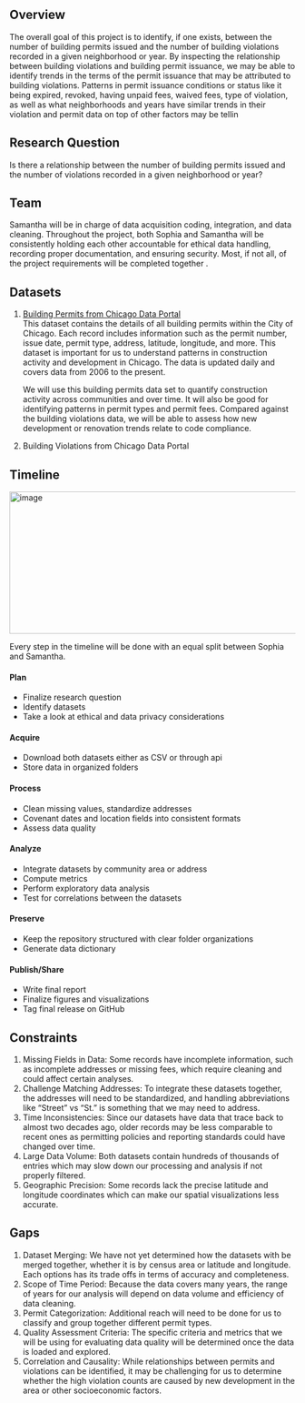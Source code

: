 ## Overview
The overall goal of this project is to identify, if one exists, between the number of building permits issued and the number of building violations recorded in a given neighborhood or year. By inspecting the relationship between building violations and building permit issuance, we may be able to identify trends in the terms of the permit issuance that may be attributed to building violations. Patterns in permit issuance conditions or status like it being expired, revoked, having unpaid fees, waived fees, type of violation, as well as what neighborhoods and years have similar trends in their violation and permit data on top of other factors may be tellin

## Research Question
Is there a relationship between the number of building permits issued and the number of violations recorded in a given neighborhood or year?

## Team
Samantha will be in charge of data acquisition coding, integration, and data cleaning. Throughout the project, both Sophia and Samantha will be consistently holding each other accountable for ethical data handling, recording proper documentation, and ensuring security. Most, if not all, of the project requirements will be completed together .

## Datasets
1. [Building Permits from Chicago Data Portal](https://data.cityofchicago.org/d/ydr8-5enu)  
This dataset contains the details of all building permits within the City of Chicago. Each record includes information such as the permit number, issue date, permit type, address, latitude, longitude, and more. This dataset is important for us to understand patterns in construction activity and development in Chicago. The data is updated daily and covers data from 2006 to the present.

    We will use this building permits data set to quantify construction activity across communities and over time. It will also be good for identifying patterns in permit types and permit fees. Compared against the building violations data, we will be able to assess how new development or renovation trends relate to code compliance.

2. Building Violations from Chicago Data Portal

## Timeline
<img width="700" height="250" alt="image" src="https://github.com/user-attachments/assets/1ead0bb1-601b-4f75-8550-ba22ec9584d3" />

Every step in the timeline will be done with an equal split between Sophia and Samantha.

#### Plan
- Finalize research question
- Identify datasets
- Take a look at ethical and data privacy considerations

#### Acquire
- Download both datasets either as CSV or through api
- Store data in organized folders

#### Process
- Clean missing values, standardize addresses
- Covenant dates and location fields into consistent formats
- Assess data quality

#### Analyze
- Integrate datasets by community area or address
- Compute metrics
- Perform exploratory data analysis
- Test for correlations between the datasets

#### Preserve
- Keep the repository structured with clear folder organizations
- Generate data dictionary

#### Publish/Share
- Write final report
- Finalize figures and visualizations
- Tag final release on GitHub

## Constraints
1. Missing Fields in Data: Some records have incomplete information, such as incomplete addresses or missing fees, which require cleaning and could affect certain analyses.
2. Challenge Matching Addresses: To integrate these datasets together, the addresses will need to be standardized, and handling abbreviations like “Street” vs “St.” is something that we may need to address.
3. Time Inconsistencies: Since our datasets have data that trace back to almost two decades ago, older records may be less comparable to recent ones as permitting policies and reporting standards could have changed over time.
4. Large Data Volume: Both datasets contain hundreds of thousands of entries which may slow down our processing and analysis if not properly filtered.
5. Geographic Precision: Some records lack the precise latitude and longitude coordinates which can make our spatial visualizations less accurate.

## Gaps
1. Dataset Merging: We have not yet determined how the datasets with be merged together, whether it is by census area or latitude and longitude. Each options has its trade offs in terms of accuracy and completeness.
2. Scope of Time Period: Because the data covers many years, the range of years for our analysis will depend on data volume and efficiency of data cleaning.
3. Permit Categorization: Additional reach will need to be done for us to classify and group together different permit types.
4. Quality Assessment Criteria: The specific criteria and metrics that we will be using for evaluating data quality will be determined once the data is loaded and explored.
5. Correlation and Causality: While relationships between permits and violations can be identified, it may be challenging for us to determine whether the high violation counts are caused by new development in the area or other socioeconomic factors.
